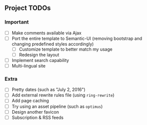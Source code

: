 ## Project TODOs

### Important
- [ ] Make comments available via Ajax
- [ ] Port the entire template to Semantic-UI (removing bootstrap and changing predefined styles accordingly)
    - [ ] Customize template to better match my usage
    - [ ] Redesign the layout
- [ ] Implement search capability
- [ ] Multi-lingual site

### Extra
- [ ] Pretty dates (such as "July 2, 2016")
- [ ] Add external rewrite rules file (using `ring-rewrite`)
- [ ] Add page caching
- [ ] Try using an asset pipeline (such as `optimus`)
- [ ] Design another favicon
- [ ] Subscription & RSS feeds